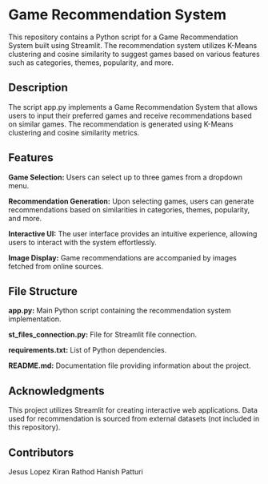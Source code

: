 # Game Recommendation System

This repository contains a Python script for a Game Recommendation System built using Streamlit. The recommendation system utilizes K-Means clustering and cosine similarity to suggest games based on various features such as categories, themes, popularity, and more.

## Description
The script app.py implements a Game Recommendation System that allows users to input their preferred games and receive recommendations based on similar games. The recommendation is generated using K-Means clustering and cosine similarity metrics.

## Features
**Game Selection:** Users can select up to three games from a dropdown menu.

**Recommendation Generation:** Upon selecting games, users can generate recommendations based on similarities in categories, themes, popularity, and more.

**Interactive UI:** The user interface provides an intuitive experience, allowing users to interact with the system effortlessly.

**Image Display:** Game recommendations are accompanied by images fetched from online sources.

## File Structure
**app.py:** Main Python script containing the recommendation system implementation.

**st_files_connection.py:** File for Streamlit file connection.

**requirements.txt:** List of Python dependencies.

**README.md:** Documentation file providing information about the project.

## Acknowledgments
This project utilizes Streamlit for creating interactive web applications.
Data used for recommendation is sourced from external datasets (not included in this repository).

## Contributors
Jesus Lopez
Kiran Rathod
Hanish Patturi

